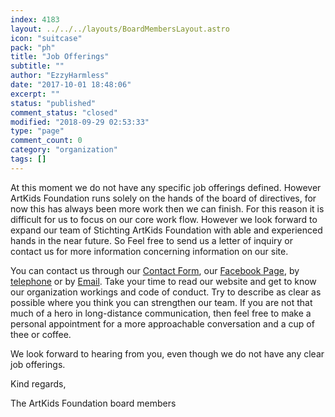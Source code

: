 ```yaml
---
index: 4183
layout: ../../../layouts/BoardMembersLayout.astro
icon: "suitcase"
pack: "ph"
title: "Job Offerings"
subtitle: ""
author: "EzzyHarmless"
date: "2017-10-01 18:48:06"
excerpt: ""
status: "published"
comment_status: "closed"
modified: "2018-09-29 02:53:33"
type: "page"
comment_count: 0
category: "organization"
tags: []
---
```


At this moment we do not have any specific job offerings defined. However ArtKids Foundation runs solely on the hands of the board of directives, for now this has always been more work then we can finish. For this reason it is difficult for us to focus on our core work flow. However we look forward to expand our team of Stichting ArtKids Foundation with able and experienced hands in the near future. So Feel free to send us a letter of inquiry or contact us for more information concerning information on our site.

You can contact us through our [Contact Form](/en/contact-us/), our [Facebook Page](https://www.facebook.com/ArtKidsFoundation/?fref=ts), by <a href="tel:+31 06 285 86 335">telephone</a> or by [Email](mailto:info@artkidsfoundation.org). Take your time to read our website and get to know our organization workings and code of conduct. Try to describe as clear as possible where you think you can strengthen our team. If you are not that much of a hero in long-distance communication, then feel free to make a personal appointment for a more approachable conversation and a cup of thee or coffee.

We look forward to hearing from you, even though we do not have any clear job offerings.

Kind regards,

The ArtKids Foundation board members
